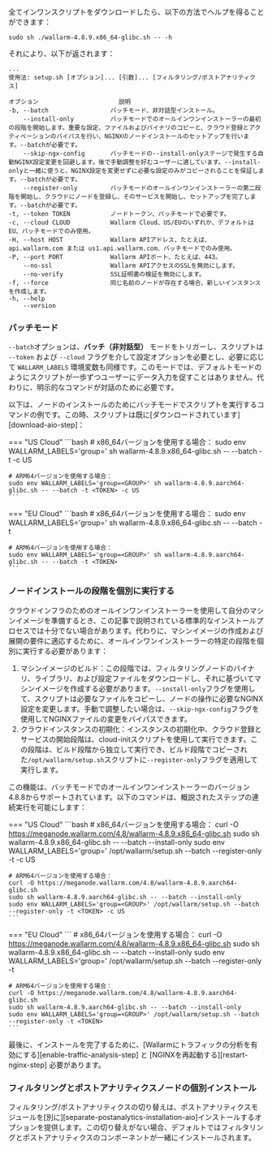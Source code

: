全てインワンスクリプトをダウンロードしたら、以下の方法でヘルプを得ることができます：

```
sudo sh ./wallarm-4.8.9.x86_64-glibc.sh -- -h
```

それにより、以下が返されます：

```
...
使用法: setup.sh [オプション]... [引数]... [フィルタリング/ポストアナリティクス]

オプション                      説明
-b, --batch                 バッチモード、非対話型インストール。
    --install-only          バッチモードでのオールインワンインストーラーの最初の段階を開始します。重要な設定、ファイルおよびバイナリのコピーと、クラウド登録とアクティベーションのバイパスを行い、NGINXのノードインストールのセットアップを行います。--batchが必要です。
    --skip-ngx-config       バッチモードの--install-onlyステージで発生する自動NGINX設定変更を回避します。後で手動調整を好むユーザーに適しています。--install-onlyと一緒に使うと、NGINX設定を変更せずに必要な設定のみがコピーされることを保証します。--batchが必要です。
    --register-only         バッチモードのオールインワンインストーラーの第二段階を開始し、クラウドにノードを登録し、そのサービスを開始し、セットアップを完了します。--batchが必要です。
-t, --token TOKEN           ノードトークン、バッチモードで必要です。
-c, --cloud CLOUD           Wallarm Cloud、US/EUのいずれか、デフォルトはEU、バッチモードでのみ使用。
-H, --host HOST             Wallarm APIアドレス、たとえば、api.wallarm.com または us1.api.wallarm.com、バッチモードでのみ使用。
-P, --port PORT             Wallarm APIポート、たとえば、443。
    --no-ssl                Wallarm APIアクセスのSSLを無効にします。
    --no-verify             SSL証明書の検証を無効にします。
-f, --force                 同じ名前のノードが存在する場合、新しいインスタンスを作成します。
-h, --help
    --version
```

### バッチモード

`--batch`オプションは、**バッチ（非対話型）** モードをトリガーし、スクリプトは `--token` および `--cloud` フラグを介して設定オプションを必要とし、必要に応じて `WALLARM_LABELS` 環境変数も同様です。このモードでは、デフォルトモードのようにスクリプトが一歩ずつユーザーにデータ入力を促すことはありません。代わりに、明示的なコマンドが対話のために必要です。

以下は、ノードのインストールのためにバッチモードでスクリプトを実行するコマンドの例です。この時、スクリプトは既に[ダウンロードされています][download-aio-step]：

=== "US Cloud"
    ```bash
    # x86_64バージョンを使用する場合：
    sudo env WALLARM_LABELS='group=<GROUP>' sh wallarm-4.8.9.x86_64-glibc.sh -- --batch -t <TOKEN> -c US

    # ARM64バージョンを使用する場合：
    sudo env WALLARM_LABELS='group=<GROUP>' sh wallarm-4.8.9.aarch64-glibc.sh -- --batch -t <TOKEN> -c US
    ```
=== "EU Cloud"
    ```bash
    # x86_64バージョンを使用する場合：
    sudo env WALLARM_LABELS='group=<GROUP>' sh wallarm-4.8.9.x86_64-glibc.sh -- --batch -t <TOKEN>

    # ARM64バージョンを使用する場合：
    sudo env WALLARM_LABELS='group=<GROUP>' sh wallarm-4.8.9.aarch64-glibc.sh -- --batch -t <TOKEN>
    ```

### ノードインストールの段階を個別に実行する

クラウドインフラのためのオールインワンインストーラーを使用して自分のマシンイメージを準備するとき、この記事で説明されている標準的なインストールプロセスでは十分でない場合があります。代わりに、マシンイメージの作成および展開の要件に適応するために、オールインワンインストーラーの特定の段階を個別に実行する必要があります：

1. マシンイメージのビルド：この段階では、フィルタリングノードのバイナリ、ライブラリ、および設定ファイルをダウンロードし、それに基づいてマシンイメージを作成する必要があります。`--install-only`フラグを使用して、スクリプトは必要なファイルをコピーし、ノードの操作に必要なNGINX設定を変更します。手動で調整したい場合は、`--skip-ngx-config`フラグを使用してNGINXファイルの変更をバイパスできます。
1. クラウドインスタンスの初期化：インスタンスの初期化中、クラウド登録とサービスの開始段階は、cloud-initスクリプトを使用して実行できます。この段階は、ビルド段階から独立して実行でき、ビルド段階でコピーされた`/opt/wallarm/setup.sh`スクリプトに`--register-only`フラグを適用して実行します。

この機能は、バッチモードでのオールインワンインストーラーのバージョン4.8.8からサポートされています。以下のコマンドは、概説されたステップの連続実行を可能にします：

=== "US Cloud"
    ```bash
    # x86_64バージョンを使用する場合：
    curl -O https://meganode.wallarm.com/4.8/wallarm-4.8.9.x86_64-glibc.sh
    sudo sh wallarm-4.8.9.x86_64-glibc.sh -- --batch --install-only
    sudo env WALLARM_LABELS='group=<GROUP>' /opt/wallarm/setup.sh --batch --register-only -t <TOKEN> -c US

    # ARM64バージョンを使用する場合：
    curl -O https://meganode.wallarm.com/4.8/wallarm-4.8.9.aarch64-glibc.sh
    sudo sh wallarm-4.8.9.aarch64-glibc.sh -- --batch --install-only
    sudo env WALLARM_LABELS='group=<GROUP>' /opt/wallarm/setup.sh --batch --register-only -t <TOKEN> -c US
    ```
=== "EU Cloud"
    ```
    # x86_64バージョンを使用する場合：
    curl -O https://meganode.wallarm.com/4.8/wallarm-4.8.9.x86_64-glibc.sh
    sudo sh wallarm-4.8.9.x86_64-glibc.sh -- --batch --install-only
    sudo env WALLARM_LABELS='group=<GROUP>' /opt/wallarm/setup.sh --batch --register-only -t <TOKEN>

    # ARM64バージョンを使用する場合：
    curl -O https://meganode.wallarm.com/4.8/wallarm-4.8.9.aarch64-glibc.sh
    sudo sh wallarm-4.8.9.aarch64-glibc.sh -- --batch --install-only
    sudo env WALLARM_LABELS='group=<GROUP>' /opt/wallarm/setup.sh --batch --register-only -t <TOKEN>
    ```

最後に、インストールを完了するために、[Wallarmにトラフィックの分析を有効にする][enable-traffic-analysis-step] と [NGINXを再起動する][restart-nginx-step] 必要があります。

### フィルタリングとポストアナリティクスノードの個別インストール

フィルタリング/ポストアナリティクスの切り替えは、ポストアナリティクスモジュールを[別に][separate-postanalytics-installation-aio]インストールするオプションを提供します。この切り替えがない場合、デフォルトではフィルタリングとポストアナリティクスのコンポーネントが一緒にインストールされます。
